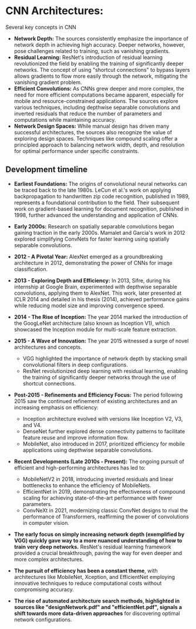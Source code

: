 # CNN Architectures: 
Several key concepts in CNN

* **Network Depth:** The sources consistently emphasize the importance of network depth in achieving high accuracy. Deeper networks, however, pose challenges related to training, such as vanishing gradients. 
* **Residual Learning:**  ResNet's introduction of residual learning revolutionized the field by enabling the training of significantly deeper networks. The concept of using "shortcut connections" to bypass layers allows gradients to flow more easily through the network, mitigating the vanishing gradient problem. 
* **Efficient Convolutions:** As CNNs grew deeper and more complex, the need for more efficient computations became apparent, especially for mobile and resource-constrained applications. The sources explore various techniques, including depthwise separable convolutions and inverted residuals that reduce the number of parameters and computations while maintaining accuracy.  
* **Network Design Spaces:** While manual design has driven many successful architectures, the sources also recognize the value of exploring design spaces. Techniques like compound scaling offer a principled approach to balancing network width, depth, and resolution for optimal performance under specific constraints.  

## Development timeline

* **Earliest Foundations:** The origins of convolutional neural networks can be traced back to the late 1980s.  LeCun et al.'s work on applying backpropagation to handwritten zip code recognition, published in 1989, represents a foundational contribution to the field. Their subsequent work on gradient-based learning for document recognition, published in 1998, further advanced the understanding and application of CNNs.

* **Early 2000s:** Research on spatially separable convolutions began gaining traction in the early 2000s. Mamalet and Garcia's work in 2012 explored simplifying ConvNets for faster learning using spatially separable convolutions. 

* **2012 - A Pivotal Year:**  AlexNet emerged as a groundbreaking architecture in 2012, demonstrating the power of CNNs for image classification.  

* **2013 - Exploring Depth and Efficiency:**  In 2013, Sifre, during his internship at Google Brain, experimented with depthwise separable convolutions, applying them to AlexNet. This work, later presented at ICLR 2014 and detailed in his thesis (2014), achieved performance gains while reducing model size and improving convergence speed. 

* **2014 - The Rise of Inception:**  The year 2014 marked the introduction of the GoogLeNet architecture (also known as Inception V1), which showcased the Inception module for multi-scale feature extraction. 

* **2015 - A Wave of Innovation:** The year 2015 witnessed a surge of novel architectures and concepts. 
    * VGG  highlighted the importance of network depth by stacking small convolutional filters in deep configurations.
    * ResNet revolutionized deep learning with residual learning, enabling the training of significantly deeper networks through the use of shortcut connections.

* **Post-2015 - Refinements and Efficiency Focus:**  The period following 2015 saw the continued refinement of existing architectures and an increasing emphasis on efficiency: 
    * Inception architecture evolved with versions like Inception V2, V3, and V4. 
    *  DenseNet  further explored dense connectivity patterns to facilitate feature reuse and improve information flow. 
    * MobileNet, also introduced in 2017, prioritized efficiency for mobile applications using depthwise separable convolutions.

* **Recent Developments (Late 2010s - Present):**  The ongoing pursuit of efficient and high-performing architectures has led to:
    * MobileNetV2  in 2018, introducing inverted residuals and linear bottlenecks to enhance the efficiency of MobileNets. 
    * EfficientNet  in 2019, demonstrating the effectiveness of compound scaling for achieving state-of-the-art performance with fewer parameters. 
    * ConvNeXt in 2021, modernizing classic ConvNet designs to rival the performance of Transformers, reaffirming the power of convolutions in computer vision. 

* **The early focus on simply increasing network depth (exemplified by VGG) quickly gave way to a more nuanced understanding of how to train very deep networks.**  ResNet's residual learning framework provided a crucial breakthrough, paving the way for even deeper and more complex architectures.
* **The pursuit of efficiency has been a constant theme**, with architectures like MobileNet, Xception, and EfficientNet employing innovative techniques to reduce computational costs without compromising accuracy.
* **The rise of automated architecture search methods, highlighted in sources like "designNetwork.pdf" and "efficientNet.pdf", signals a shift towards more data-driven approaches** for discovering optimal network configurations.

